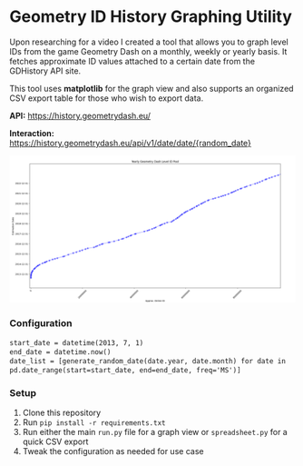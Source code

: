 # Geometry ID History Graphing Utility
Upon researching for a video I created a tool that allows you to graph level IDs from the game Geometry Dash on a monthly, weekly or yearly basis. It fetches approximate ID values attached to a certain date from the GDHistory API site.

This tool uses **matplotlib** for the graph view and also supports an organized CSV export table for those who wish to export data.

**API:** https://history.geometrydash.eu/

**Interaction:** https://history.geometrydash.eu/api/v1/date/date/{random_date}

![Geometry ID History Graph Utility SS](example.png)

### Configuration
```
start_date = datetime(2013, 7, 1)
end_date = datetime.now()
date_list = [generate_random_date(date.year, date.month) for date in pd.date_range(start=start_date, end=end_date, freq='MS')]
```

### Setup
1) Clone this repository
2) Run `pip install -r requirements.txt`
3) Run either the main `run.py` file for a graph view or `spreadsheet.py` for a quick CSV export
4) Tweak the configuration as needed for use case